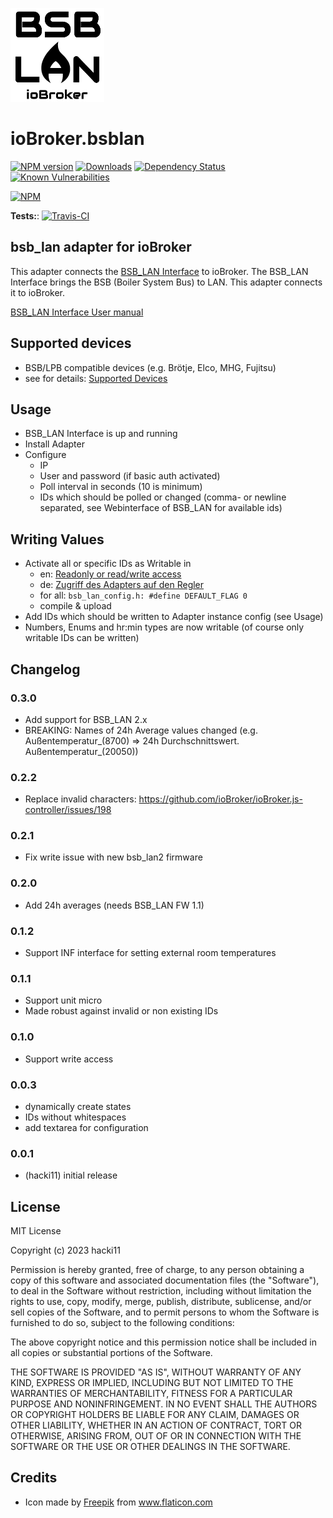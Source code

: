 ![Logo](admin/bsblan.png)
# ioBroker.bsblan

[![NPM version](http://img.shields.io/npm/v/iobroker.bsblan.svg)](https://www.npmjs.com/package/iobroker.bsblan)
[![Downloads](https://img.shields.io/npm/dm/iobroker.bsblan.svg)](https://www.npmjs.com/package/iobroker.bsblan)
[![Dependency Status](https://img.shields.io/david/hacki11/iobroker.bsblan.svg)](https://david-dm.org/hacki11/iobroker.bsblan)
[![Known Vulnerabilities](https://snyk.io/test/github/hacki11/ioBroker.bsblan/badge.svg)](https://snyk.io/test/github/hacki11/ioBroker.bsblan)

[![NPM](https://nodei.co/npm/iobroker.bsblan.png?downloads=true)](https://nodei.co/npm/iobroker.bsblan/)

**Tests:**: [![Travis-CI](http://img.shields.io/travis/hacki11/ioBroker.bsblan/master.svg)](https://travis-ci.org/hacki11/ioBroker.bsblan)

## bsb_lan adapter for ioBroker

This adapter connects the [BSB_LAN Interface](https://github.com/fredlcore/bsb_lan) to ioBroker.
The BSB_LAN Interface brings the BSB (Boiler System Bus) to LAN. This adapter connects it to ioBroker.

[BSB_LAN Interface User manual](https://github.com/1coderookie/BSB-LPB-LAN)

## Supported devices
- BSB/LPB compatible devices (e.g. Brötje, Elco, MHG, Fujitsu)
- see for details: [Supported Devices](https://github.com/1coderookie/BSB-LPB-LAN)

## Usage
- BSB_LAN Interface is up and running
- Install Adapter
- Configure 
    - IP
    - User and password (if basic auth activated)
    - Poll interval in seconds (10 is minimum)
    - IDs which should be polled or changed (comma- or newline separated, see Webinterface of BSB_LAN for available ids)

## Writing Values
- Activate all or specific IDs as Writable in 
  * en: [Readonly or read/write access](https://1coderookie.github.io/BSB-LPB-LAN_EN/chap05.html)
  * de: [Zugriff des Adapters auf den Regler](https://1coderookie.github.io/BSB-LPB-LAN/kap05.html)
  * for all: `bsb_lan_config.h: #define DEFAULT_FLAG 0`
  * compile & upload 
- Add IDs which should be written to Adapter instance config (see Usage)
- Numbers, Enums and hr:min types are now writable (of course only writable IDs can be written)

## Changelog

### 0.3.0
* Add support for BSB_LAN 2.x
* BREAKING: Names of 24h Average values changed (e.g. Außentemperatur_(8700) => 24h Durchschnittswert. Außentemperatur_(20050))


### 0.2.2
* Replace invalid characters: https://github.com/ioBroker/ioBroker.js-controller/issues/198

### 0.2.1
* Fix write issue with new bsb_lan2 firmware

### 0.2.0
* Add 24h averages (needs BSB_LAN FW 1.1)

### 0.1.2
* Support INF interface for setting external room temperatures

### 0.1.1
* Support unit micro
* Made robust against invalid or non existing IDs

### 0.1.0
* Support write access

### 0.0.3
* dynamically create states
* IDs without whitespaces
* add textarea for configuration

### 0.0.1
* (hacki11) initial release
## License
MIT License

Copyright (c) 2023 hacki11

Permission is hereby granted, free of charge, to any person obtaining a copy
of this software and associated documentation files (the "Software"), to deal
in the Software without restriction, including without limitation the rights
to use, copy, modify, merge, publish, distribute, sublicense, and/or sell
copies of the Software, and to permit persons to whom the Software is
furnished to do so, subject to the following conditions:

The above copyright notice and this permission notice shall be included in all
copies or substantial portions of the Software.

THE SOFTWARE IS PROVIDED "AS IS", WITHOUT WARRANTY OF ANY KIND, EXPRESS OR
IMPLIED, INCLUDING BUT NOT LIMITED TO THE WARRANTIES OF MERCHANTABILITY,
FITNESS FOR A PARTICULAR PURPOSE AND NONINFRINGEMENT. IN NO EVENT SHALL THE
AUTHORS OR COPYRIGHT HOLDERS BE LIABLE FOR ANY CLAIM, DAMAGES OR OTHER
LIABILITY, WHETHER IN AN ACTION OF CONTRACT, TORT OR OTHERWISE, ARISING FROM,
OUT OF OR IN CONNECTION WITH THE SOFTWARE OR THE USE OR OTHER DEALINGS IN THE
SOFTWARE.

## Credits
- Icon made by [Freepik](https://www.freepik.com/home) from www.flaticon.com